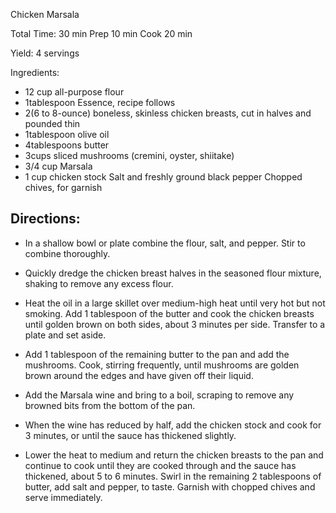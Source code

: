 Chicken Marsala

Total Time:     30 min
Prep	        10 min
Cook            20 min

Yield:    4 servings 

Ingredients:
- 12 cup all-purpose flour
- 1tablespoon Essence, recipe follows
- 2(6 to 8-ounce) boneless, skinless chicken breasts, cut in halves and pounded thin
- 1tablespoon olive oil
- 4tablespoons butter
- 3cups sliced mushrooms (cremini, oyster, shiitake)
- 3/4 cup Marsala
- 1 cup chicken stock
    Salt and freshly ground black pepper
    Chopped chives, for garnish

## Directions:

- In a shallow bowl or plate combine the flour, salt, and pepper. Stir to combine thoroughly. 
- Quickly dredge the chicken breast halves in the seasoned flour mixture, shaking to remove any excess flour.

- Heat the oil in a large skillet over medium-high heat until very hot but not smoking. Add 1 tablespoon of the butter and cook the chicken breasts until golden brown on both sides, about 3 minutes per side. Transfer to a plate and set aside. 
- Add 1 tablespoon of the remaining butter to the pan and add the mushrooms. Cook, stirring frequently, until mushrooms are golden brown around the edges and have given off their liquid. 
- Add the Marsala wine and bring to a boil, scraping to remove any browned bits from the bottom of the pan. 
- When the wine has reduced by half, add the chicken stock and cook for 3 minutes, or until the sauce has thickened slightly. 
- Lower the heat to medium and return the chicken breasts to the pan and continue to cook until they are cooked through and the sauce has thickened, about 5 to 6 minutes. 
Swirl in the remaining 2 tablespoons of butter, add salt and pepper, to taste. Garnish with chopped chives and serve immediately.


